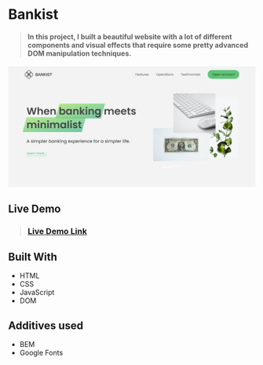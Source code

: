 # Bankist

> #### In this project, I built a beautiful website with a lot of different components and visual effects that require some pretty advanced **DOM** manipulation techniques.

![Bankist_preview](img/preview.PNG)

## Live Demo

> ### [Live Demo Link](https://bondok6.github.io/Bankist/)

## Built With

- HTML
- CSS
- JavaScript
- DOM

## Additives used

- BEM
- Google Fonts
